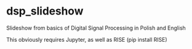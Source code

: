 # dsp_slideshow
Slideshow from basics of Digital Signal Processing in Polish and English

This obviously requires Jupyter, as well as RISE (pip install RISE)
